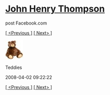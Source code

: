 # [John Henry Thompson](../README.md)
post Facebook.com

[[ <Previous ]](2008-04-02-3.md) [[ Next> ]](2008-04-02-5.md)

[![](../media/2008-04-02/Teddies-3.jpg)](../README.md)

Teddies

2008-04-02 09:22:22

[[ <Previous ]](2008-04-02-3.md) [[ Next> ]](2008-04-02-5.md)